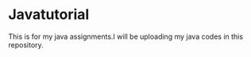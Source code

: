 # Javatutorial
This is for my java assignments.I will be uploading my java codes in this repository.


